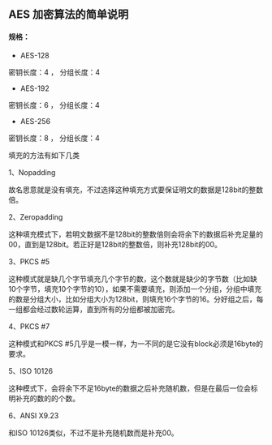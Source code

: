 ## AES 加密算法的简单说明

#### 规格：
- AES-128 

密钥长度：4 ， 分组长度：4
- AES-192 

密钥长度：6 ， 分组长度：4

- AES-256 

密钥长度：8 ， 分组长度：4


填充的方法有如下几类 

1、Nopadding 

故名思意就是没有填充，不过选择这种填充方式要保证明文的数据是128bit的整数倍。 

2、Zeropadding 

这种填充模式下，若明文数据不是128bit的整数倍则会将余下的数据后补充足量的00，直到是128bit。若正好是128bit的整数倍，则补充128bit的00。 

3、PKCS #5 

这种模式就是缺几个字节填充几个字节的数，这个数就是缺少的字节数（比如缺10个字节，填充10个字节的10），如果不需要填充，则添加一个分组，分组中填充的数是分组大小，比如分组大小为128bit，则填充16个字节的16。分好组之后，每一组都会经过数轮运算，直到所有的分组都被加密完。 

4、PKCS #7 

这种模式和PKCS #5几乎是一模一样，为一不同的是它没有block必须是16byte的要求。 

5、ISO 10126 

这种模式下，会将余下不足16byte的数据之后补充随机数，但是在最后一位会标明补充的数的的个数。 

6、ANSI X9.23 

和ISO 10126类似，不过不是补充随机数而是补充00。
